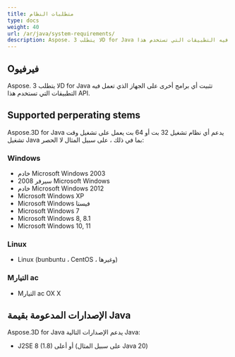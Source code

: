 ```yaml
---
title: متطلبات النظام
type: docs
weight: 40
url: /ar/java/system-requirements/
description: Aspose. لا يتطلب 3D for Java تثبيت أي برامج أخرى على الجهاز الذي تعمل فيه التطبيقات التي تستخدم هذا API.
---
```

##  **Oفيرفيو**
Aspose. لا يتطلب 3D for Java تثبيت أي برامج أخرى على الجهاز الذي تعمل فيه التطبيقات التي تستخدم هذا API.
##  **Supported perperating stems**
Aspose.3D for Java يدعم أي نظام تشغيل 32 بت أو 64 بت يعمل على تشغيل وقت تشغيل Java بما في ذلك ، على سبيل المثال لا الحصر:
###  **Windows**
- خادم Microsoft Windows 2003
- سيرفر 2008 Microsoft Windows
- خادم Microsoft Windows 2012
- Microsoft Windows XP
- Microsoft Windows فيستا
- Microsoft Windows 7
- Microsoft Windows 8, 8.1
- Microsoft Windows 10, 11
###  **Linux**
- Linux (bunbuntu ، CentOS ، وغيرها)
###  **Mالتيار ac**
- Mالتيار ac OX X
##  **الإصدارات المدعومة بقيمة Java**
Aspose.3D for Java يدعم الإصدارات التالية Java:

- J2SE 8 (1.8) أو أعلى (على سبيل المثال Java 20)


